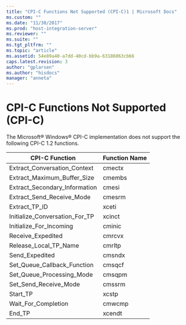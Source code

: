 ```yaml
---
title: "CPI-C Functions Not Supported (CPI-C)1 | Microsoft Docs"
ms.custom: ""
ms.date: "11/30/2017"
ms.prod: "host-integration-server"
ms.reviewer: ""
ms.suite: ""
ms.tgt_pltfrm: ""
ms.topic: "article"
ms.assetid: 54e89a40-a7dd-40cd-bb9a-63186063cb66
caps.latest.revision: 3
author: "gplarsen"
ms.author: "hisdocs"
manager: "anneta"
---
```

# CPI-C Functions Not Supported (CPI-C)
The Microsoft® Windows® CPI-C implementation does not support the following CPI-C 1.2 functions.  
  
|CPI-C Function|Function Name|  
|---------------------|-------------------|  
|Extract_Conversation_Context|cmectx|  
|Extract_Maximum_Buffer_Size|cmembs|  
|Extract_Secondary_Information|cmesi|  
|Extract_Send_Receive_Mode|cmesrm|  
|Extract_TP_ID|xceti|  
|Initialize_Conversation_For_TP|xcinct|  
|Initialize_For_Incoming|cminic|  
|Receive_Expedited|cmrcvx|  
|Release_Local_TP_Name|cmrltp|  
|Send_Expedited|cmsndx|  
|Set_Queue_Callback_Function|cmsqcf|  
|Set_Queue_Processing_Mode|cmsqpm|  
|Set_Send_Receive_Mode|cmssrm|  
|Start_TP|xcstp|  
|Wait_For_Completion|cmwcmp|  
|End_TP|xcendt|